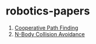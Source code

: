 # robotics-papers

1. [Cooperative Path Finding](coop-path-finding.md)
2. [N-Body Collision Avoidance](nbody-collision-avoidance.md)
